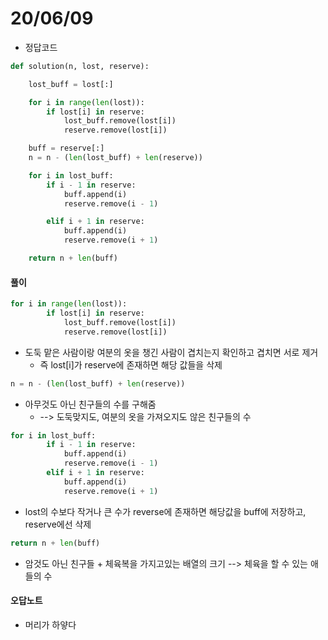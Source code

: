 # 20/06/09
- 정답코드 
```python
def solution(n, lost, reserve):

    lost_buff = lost[:]

    for i in range(len(lost)):
        if lost[i] in reserve:
            lost_buff.remove(lost[i])
            reserve.remove(lost[i])

    buff = reserve[:]
    n = n - (len(lost_buff) + len(reserve))

    for i in lost_buff:
        if i - 1 in reserve:
            buff.append(i)
            reserve.remove(i - 1)

        elif i + 1 in reserve:
            buff.append(i)
            reserve.remove(i + 1)

    return n + len(buff)
```

#### 풀이 

```python
for i in range(len(lost)):
        if lost[i] in reserve:
            lost_buff.remove(lost[i])
            reserve.remove(lost[i])
```

- 도둑 맡은 사람이랑 여분의 옷을 챙긴 사람이 겹치는지 확인하고 겹치면 서로 제거
    - 즉 lost[i]가 reserve에 존재하면 해당 값들을 삭제
    
```python
n = n - (len(lost_buff) + len(reserve))
```

- 아무것도 아닌 친구들의 수를 구해줌
    - --> 도둑맞지도, 여분의 옷을 가져오지도 않은 친구들의 수

```python
for i in lost_buff:
        if i - 1 in reserve:
            buff.append(i)
            reserve.remove(i - 1)
        elif i + 1 in reserve:
            buff.append(i)
            reserve.remove(i + 1)
```

- lost의 수보다 작거나 큰 수가 reverse에 존재하면 해당값을 buff에 저장하고, reserve에선 삭제

```python
return n + len(buff)
```

- 암것도 아닌 친구들 + 체육복을 가지고있는 배열의 크기 --> 체육을 할 수 있는 애들의 수

#### 오답노트

- 머리가 하얗다 